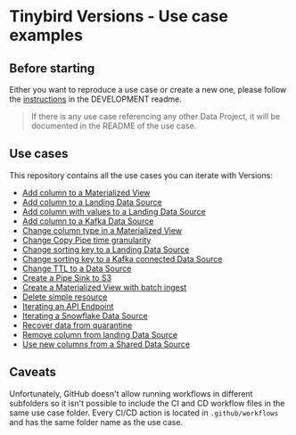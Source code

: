 # Tinybird Versions - Use case examples

## Before starting

Either you want to reproduce a use case or create a new one, please follow the [instructions](DEVELOPMENT/README.md) in the DEVELOPMENT readme.

> If there is any use case referencing any other Data Project, it will be documented in the README of the use case.

## Use cases

This repository contains all the use cases you can iterate with Versions:

- [Add column to a Materialized View](add_new_column_to_a_materialized_view)
- [Add column to a Landing Data Source](add_nullable_column_to_landing_data_source)
- [Add column with values to a Landing Data Source](add_new_column_with_values)
- [Add column to a Kafka Data Source](add_column_kafka_data_source)
- [Change column type in a Materialized View](change_column_type_materialized_view)
- [Change Copy Pipe time granularity](change_copy_pipe_time_granularity)
- [Change sorting key to a Landing Data Source](change_sorting_key_landing_data_source)
- [Change sorting key to a Kafka connected Data Source](change_sorting_key_kafka_data_source)
- [Change TTL to a Data Source](change_data_source_ttl)
- [Create a Pipe Sink to S3](create_pipe_sink)
- [Create a Materialized View with batch ingest](create_a_materialized_view_batch_ingest)
- [Delete simple resource](delete_simple_resource)
- [Iterating an API Endpoint](iterating_api_endpoint)
- [Iterating a Snowflake Data Source](iterate_snowflake)
- [Recover data from quarantine](recover_data_from_quarantine)
- [Remove column from landing Data Source](remove_column_landing_data_source)
- [Use new columns from a Shared Data Source](use_new_columns_from_shared_datasource)


## Caveats

Unfortunately, GitHub doesn't allow running workflows in different subfolders so it isn't possible to include the CI and CD workflow files in the same use case folder. Every CI/CD action is located in `.github/workflows` and has the same folder name as the use case.
